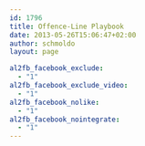 ```yaml
---
id: 1796
title: Offence-Line Playbook
date: 2013-05-26T15:06:47+02:00
author: schmoldo
layout: page

al2fb_facebook_exclude:
  - "1"
al2fb_facebook_exclude_video:
  - "1"
al2fb_facebook_nolike:
  - "1"
al2fb_facebook_nointegrate:
  - "1"
---
```

